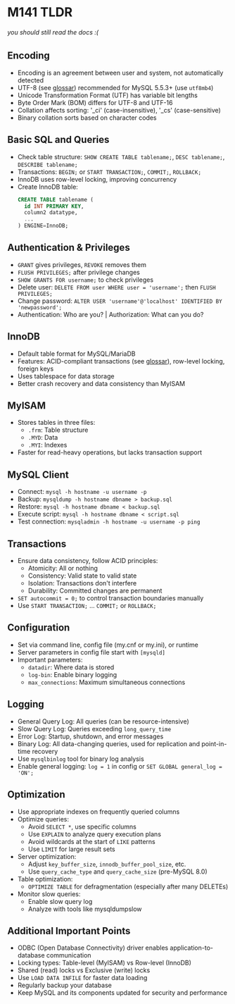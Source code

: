 # M141 TLDR 
###### you should still read the docs :( 

## Encoding
- Encoding is an agreement between user and system, not automatically detected
- UTF-8 (see [glossar](glossar.md)) recommended for MySQL 5.5.3+ (use `utf8mb4`)
- Unicode Transformation Format (UTF) has variable bit lengths
- Byte Order Mark (BOM) differs for UTF-8 and UTF-16
- Collation affects sorting: '_ci' (case-insensitive), '_cs' (case-sensitive)
- Binary collation sorts based on character codes

## Basic SQL and Queries
- Check table structure: `SHOW CREATE TABLE tablename;`, `DESC tablename;`, `DESCRIBE tablename;`
- Transactions: `BEGIN;` or `START TRANSACTION;`, `COMMIT;`, `ROLLBACK;`
- InnoDB uses row-level locking, improving concurrency
- Create InnoDB table:
  ```sql
  CREATE TABLE tablename (
    id INT PRIMARY KEY,
    column2 datatype,
    ...
  ) ENGINE=InnoDB;
  ```

## Authentication & Privileges
- `GRANT` gives privileges, `REVOKE` removes them
- `FLUSH PRIVILEGES;` after privilege changes
- `SHOW GRANTS FOR username;` to check privileges
- Delete user: `DELETE FROM user WHERE user = 'username';` then `FLUSH PRIVILEGES;`
- Change password: `ALTER USER 'username'@'localhost' IDENTIFIED BY 'newpassword';`
- Authentication: Who are you? | Authorization: What can you do?

## InnoDB
- Default table format for MySQL/MariaDB
- Features: ACID-compliant transactions (see [glossar](glossar.md)), row-level locking, foreign keys
- Uses tablespace for data storage
- Better crash recovery and data consistency than MyISAM

## MyISAM
- Stores tables in three files:
  - `.frm`: Table structure
  - `.MYD`: Data
  - `.MYI`: Indexes
- Faster for read-heavy operations, but lacks transaction support

## MySQL Client
- Connect: `mysql -h hostname -u username -p`
- Backup: `mysqldump -h hostname dbname > backup.sql`
- Restore: `mysql -h hostname dbname < backup.sql`
- Execute script: `mysql -h hostname dbname < script.sql`
- Test connection: `mysqladmin -h hostname -u username -p ping`

## Transactions
- Ensure data consistency, follow ACID principles:
  - Atomicity: All or nothing
  - Consistency: Valid state to valid state
  - Isolation: Transactions don't interfere
  - Durability: Committed changes are permanent
- `SET autocommit = 0;` to control transaction boundaries manually
- Use `START TRANSACTION;` ... `COMMIT;` or `ROLLBACK;`

## Configuration
- Set via command line, config file (my.cnf or my.ini), or runtime
- Server parameters in config file start with `[mysqld]`
- Important parameters:
  - `datadir`: Where data is stored
  - `log-bin`: Enable binary logging
  - `max_connections`: Maximum simultaneous connections

## Logging
- General Query Log: All queries (can be resource-intensive)
- Slow Query Log: Queries exceeding `long_query_time`
- Error Log: Startup, shutdown, and error messages
- Binary Log: All data-changing queries, used for replication and point-in-time recovery
- Use `mysqlbinlog` tool for binary log analysis
- Enable general logging: `log = 1` in config or `SET GLOBAL general_log = 'ON';`

## Optimization
- Use appropriate indexes on frequently queried columns
- Optimize queries:
  - Avoid `SELECT *`, use specific columns
  - Use `EXPLAIN` to analyze query execution plans
  - Avoid wildcards at the start of `LIKE` patterns
  - Use `LIMIT` for large result sets
- Server optimization:
  - Adjust `key_buffer_size`, `innodb_buffer_pool_size`, etc.
  - Use `query_cache_type` and `query_cache_size` (pre-MySQL 8.0)
- Table optimization:
  - `OPTIMIZE TABLE` for defragmentation (especially after many DELETEs)
- Monitor slow queries:
  - Enable slow query log
  - Analyze with tools like mysqldumpslow

## Additional Important Points
- ODBC (Open Database Connectivity) driver enables application-to-database communication
- Locking types: Table-level (MyISAM) vs Row-level (InnoDB)
- Shared (read) locks vs Exclusive (write) locks
- Use `LOAD DATA INFILE` for faster data loading
- Regularly backup your database
- Keep MySQL and its components updated for security and performance

